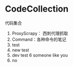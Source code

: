 # CodeCollection
代码集合
1. ProxyScrapy： 西刺代理抓取
2. Command：各种命令的笔记
3. test
4. new test 
5. dev test
6 someone like you
6. no

